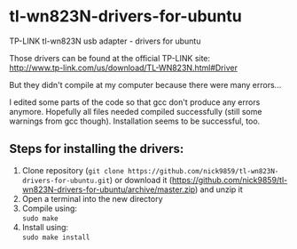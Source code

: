 # tl-wn823N-drivers-for-ubuntu
TP-LINK tl-wn823N usb adapter - drivers for ubuntu

Those drivers can be found at the official TP-LINK site: <br>
http://www.tp-link.com/us/download/TL-WN823N.html#Driver

But they didn't compile at my computer because there were many errors...

I edited some parts of the code so that gcc don't produce any errors anymore.
Hopefully all files needed compiled successfully (still some warnings from gcc though). Installation seems to be successful, too.

## Steps for installing the drivers: </br>
1) Clone repository (`git clone https://github.com/nick9859/tl-wn823N-drivers-for-ubuntu.git`) or download it (https://github.com/nick9859/tl-wn823N-drivers-for-ubuntu/archive/master.zip) and unzip it <br>
2) Open a terminal into the new directory <br>
3) Compile using: <br>
`sudo make` <br>
4) Install using: <br>
`sudo make install`
